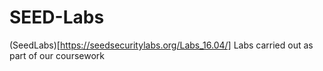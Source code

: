 # SEED-Labs
(SeedLabs)[https://seedsecuritylabs.org/Labs_16.04/]
Labs carried out as part of our coursework
